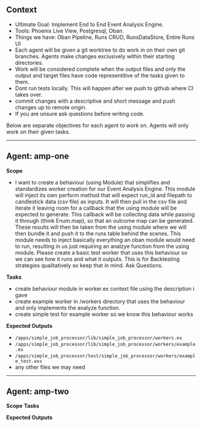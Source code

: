 ## Context
- Ultimate Goal: Implement End to End Event Analysis Engine.
- Tools: Phoenix Live View, Postgresql, Oban.
- Things we have: Oban Pipeline, Runs CRUD, RunsDataStore, Entire Runs UI
- Each agent will be given a git worktree to do work in on their own git branches. Agents make changes exclusively within their starting directories.
- Work will be considered complete when the output files and only the output and target files have code representitive of the tasks given to them.
- Dont run tests locally. This will happen after we push to github where CI takes over.
- commit changes with a descriptive and short message and push changes up to remote origin.
- If you are unsure ask questions before writing code.

Below are separate objectives for each agent to work on. Agents will only work on their given tasks.

---

## Agent: amp-one
**Scope**
- I want to create a behaviour (using Module) that simplifies and standardizes worker creation for our Event Analysis Engine. This module will inject its own perform method that will expect run_id and filepath to candlestick data (csv file) as inputs. It will then pull in the csv file and iterate it leaving room for a callback that the using module will be expected to generate. This callback will be collecting data while passing it through (think Enum.map), so that an outcome map can be generated. These results will then be taken from the using module where we will then bundle it and push it to the runs table behind the scenes. This module needs to inject basically everything an oban module would need to run, resulting in us just requiring an analzye function from the using module. Please create a basic test worker that uses this behaviour so we can see how it runs and what it outputs. This is for Backtesting strategies qualitatively so keep that in mind. Ask Questions.

**Tasks**
- create behaviour module in worker.ex context file using the description i gave
- create example worker in /workers directory that uses the behaviour and only implements the analyze function.
- create simple test for example worker so we know this behaviour works

**Expected Outputs**
- `/apps/simple_job_processor/lib/simple_job_processor/workers.ex`
- `/apps/simple_job_processor/lib/simple_job_processor/workers/example.ex`
- `/apps/simple_job_processor/test/simple_job_processor/workers/example_test.exs`
- any other files we may need

---

## Agent: amp-two
**Scope**
**Tasks**

**Expected Outputs**
